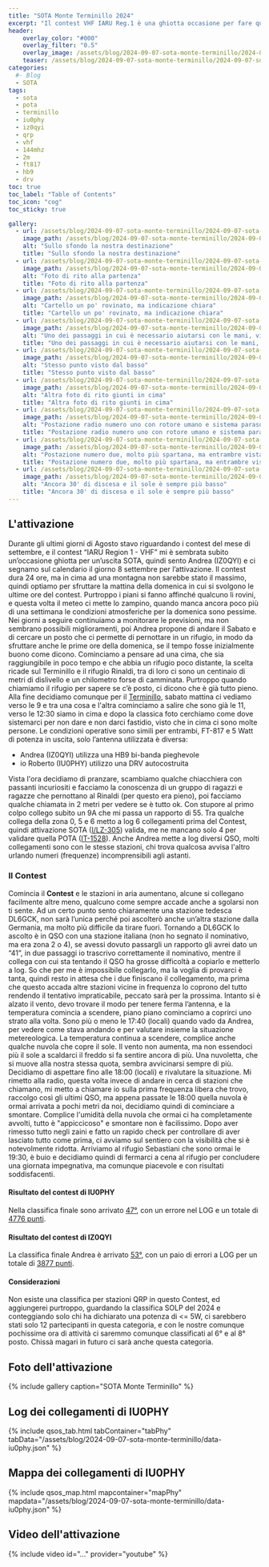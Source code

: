 ```yaml
---
title: "SOTA Monte Terminillo 2024"
excerpt: "Il contest VHF IARU Reg.1 è una ghiotta occasione per fare qualche QSO in VHF"
header: 
    overlay_color: "#000"
    overlay_filter: "0.5"
    overlay_image: /assets/blog/2024-09-07-sota-monte-terminillo/2024-09-07-sota-monte-terminillo-teaser.jpg
    teaser: /assets/blog/2024-09-07-sota-monte-terminillo/2024-09-07-sota-monte-terminillo-teaser.jpg
categories:
  #- Blog
  - SOTA
tags:
  - sota
  - pota
  - terminillo
  - iu0phy
  - iz0qyi
  - qrp
  - vhf
  - 144mhz
  - 2m
  - ft817
  - hb9
  - drv
toc: true
toc_label: "Table of Contents"
toc_icon: "cog"
toc_sticky: true

gallery:
  - url: /assets/blog/2024-09-07-sota-monte-terminillo/2024-09-07-sota-monte-terminillo-01.jpg
    image_path: /assets/blog/2024-09-07-sota-monte-terminillo/2024-09-07-sota-monte-terminillo-01-th.jpg
    alt: "Sullo sfondo la nostra destinazione"
    title: "Sullo sfondo la nostra destinazione"
  - url: /assets/blog/2024-09-07-sota-monte-terminillo/2024-09-07-sota-monte-terminillo-02.jpg
    image_path: /assets/blog/2024-09-07-sota-monte-terminillo/2024-09-07-sota-monte-terminillo-02-th.jpg
    alt: "Foto di rito alla partenza"
    title: "Foto di rito alla partenza"
  - url: /assets/blog/2024-09-07-sota-monte-terminillo/2024-09-07-sota-monte-terminillo-03.jpg
    image_path: /assets/blog/2024-09-07-sota-monte-terminillo/2024-09-07-sota-monte-terminillo-03-th.jpg
    alt: "Cartello un po' rovinato, ma indicazione chiara"
    title: "Cartello un po' rovinato, ma indicazione chiara"
  - url: /assets/blog/2024-09-07-sota-monte-terminillo/2024-09-07-sota-monte-terminillo-04.jpg
    image_path: /assets/blog/2024-09-07-sota-monte-terminillo/2024-09-07-sota-monte-terminillo-04-th.jpg
    alt: "Uno dei passaggi in cui è necessario aiutarsi con le mani, visto dall'alto"
    title: "Uno dei passaggi in cui è necessario aiutarsi con le mani, visto dall'alto"
  - url: /assets/blog/2024-09-07-sota-monte-terminillo/2024-09-07-sota-monte-terminillo-05.jpg
    image_path: /assets/blog/2024-09-07-sota-monte-terminillo/2024-09-07-sota-monte-terminillo-05-th.jpg
    alt: "Stesso punto visto dal basso"
    title: "Stesso punto visto dal basso"
  - url: /assets/blog/2024-09-07-sota-monte-terminillo/2024-09-07-sota-monte-terminillo-06.jpg
    image_path: /assets/blog/2024-09-07-sota-monte-terminillo/2024-09-07-sota-monte-terminillo-06-th.jpg
    alt: "Altra foto di rito giunti in cima"
    title: "Altra foto di rito giunti in cima"
  - url: /assets/blog/2024-09-07-sota-monte-terminillo/2024-09-07-sota-monte-terminillo-07.jpg
    image_path: /assets/blog/2024-09-07-sota-monte-terminillo/2024-09-07-sota-monte-terminillo-07-th.jpg
    alt: "Postazione radio numero uno con rotore umano e sistema parasole"
    title: "Postazione radio numero uno con rotore umano e sistema parasole"
  - url: /assets/blog/2024-09-07-sota-monte-terminillo/2024-09-07-sota-monte-terminillo-08.jpg
    image_path: /assets/blog/2024-09-07-sota-monte-terminillo/2024-09-07-sota-monte-terminillo-08-th.jpg
    alt: "Postazione numero due, molto più spartana, ma entrambre vista dirupo"
    title: "Postazione numero due, molto più spartana, ma entrambre vista dirupo"
  - url: /assets/blog/2024-09-07-sota-monte-terminillo/2024-09-07-sota-monte-terminillo-09.jpg
    image_path: /assets/blog/2024-09-07-sota-monte-terminillo/2024-09-07-sota-monte-terminillo-09-th.jpg
    alt: "Ancora 30' di discesa e il sole è sempre più basso"
    title: "Ancora 30' di discesa e il sole è sempre più basso"
---
```


## L'attivazione

Durante gli ultimi giorni di Agosto stavo riguardando i contest del mese di settembre, e il contest “IARU Region 1 - VHF” mi è sembrata subito un’occasione ghiotta per un’uscita SOTA, quindi sento Andrea (IZ0QYI) e ci segnamo sul calendario il giorno 8 settembre per l’attivazione. Il contest dura 24 ore, ma in cima ad una montagna non sarebbe stato il massimo, quindi optiamo per sfruttare la mattina della domenica in cui si svolgono le ultime ore del contest.
Purtroppo i piani si fanno affinché qualcuno li rovini, e questa volta il meteo ci mette lo zampino, quando manca ancora poco più di una settimana le condizioni atmosferiche per la domenica sono pessime. Nei giorni a seguire continuiamo a monitorare le previsioni, ma non sembrano possibili miglioramenti, poi Andrea propone di andare il Sabato e di cercare un posto che ci permette di pernottare in un rifugio, in modo da sfruttare anche le prime ore della domenica, se il tempo fosse inizialmente buono come dicono.
Cominciamo a pensare ad una cima, che sia raggiungibile in poco tempo e che abbia un rifugio poco distante, la scelta ricade sul Terminillo e il rifugio Rinaldi, tra di loro ci sono un centinaio di metri di dislivello e un chilometro forse di camminata. Purtroppo quando chiamiamo il rifugio per sapere se c’è posto, ci dicono che è già tutto pieno.
Alla fine decidiamo comunque per il [Terminillo](https://it.wikipedia.org/wiki/Monte_Terminillo), sabato mattina ci vediamo verso le 9 e tra una cosa e l'altra cominciamo a salire che sono già le 11, verso le 12:30 siamo in cima e dopo la classica foto cerchiamo come dove sistemarci per non dare e non darci fastidio, visto che in cima ci sono molte persone.
Le condizioni operative sono simili per entrambi, FT-817 e 5 Watt di potenza in uscita, solo l’antenna utilizzata è diversa:

- Andrea (IZ0QYI) utilizza una HB9 bi-banda pieghevole
- io Roberto (IU0PHY) utilizzo una DRV autocostruita

Vista l'ora decidiamo di pranzare, scambiamo qualche chiacchiera con passanti incuriositi e facciamo la conoscenza di un gruppo di ragazzi e ragazze che pernottano al Rinaldi (per questo era pieno), poi facciamo qualche chiamata in 2 metri per vedere se è tutto ok.
Con stupore al primo colpo collego subito un 9A che mi passa un rapporto di 55. Tra qualche collega della zona 0, 5 e 6 metto a log 6 collegamenti prima del Contest, quindi attivazione SOTA ([I/LZ-305](https://sotl.as/summits/I/LZ-305)) valida, me ne mancano solo 4 per validare quella POTA ([IT-1528](https://pota.app/#/park/IT-1528)).
Anche Andrea mette a log diversi QSO, molti collegamenti sono con le stesse stazioni, chi trova qualcosa avvisa l'altro urlando numeri (frequenze) incomprensibili agli astanti.

### Il Contest

Comincia il **Contest** e le stazioni in aria aumentano, alcune si collegano facilmente altre meno, qualcuno come sempre accade anche a sgolarsi non ti sente.
Ad un certo punto sento chiaramente una stazione tedesca DL6GCK, non sarà l’unica perché poi ascolterò anche un’altra stazione dalla Germania, ma molto più difficile da tirare fuori. Tornando a DL6GCK lo ascolto è in QSO con una stazione italiana (non ho segnato il nominativo, ma era zona 2 o 4), se avessi dovuto passargli un rapporto gli avrei dato un “41”, in due passaggi io trascrivo correttamente il nominativo, mentre il collega con cui sta tentando il QSO ha grosse difficoltà a copiarlo e metterlo a log. So che per me è impossibile collegarlo, ma la voglia di provarci è tanta, quindi resto in attesa che i due finiscano il collegamento, ma prima che questo accada altre stazioni vicine in frequenza lo coprono del tutto rendendo il tentativo impraticabile, peccato sarà per la prossima.
Intanto si è alzato il vento, devo trovare il modo per tenere ferma l’antenna, e la temperatura comincia a scendere, piano piano cominciamo a coprirci uno strato alla volta. Sono più o meno le 17:40 (locali) quando vado da Andrea, per vedere come stava andando e per valutare insieme la situazione metereologica. La temperatura continua a scendere, complice anche qualche nuvola che copre il sole. Il vento non aumenta, ma non essendoci più il sole a scaldarci il freddo si fa sentire ancora di più. Una nuvoletta, che si muove alla nostra stessa quota, sembra avvicinarsi sempre di più. Decidiamo di aspettare fino alle 18:00 (locali) e rivalutare la situazione.
Mi rimetto alla radio, questa volta invece di andare in cerca di stazioni che chiamano, mi metto a chiamare io sulla prima frequenza libera che trovo, raccolgo così gli ultimi QSO, ma appena passate le 18:00 quella nuvola è ormai arrivata a pochi metri da noi, decidiamo quindi di cominciare a smontare.
Complice l'umidità della nuvola che ormai ci ha completamente avvolti, tutto è "appiccicoso" e smontare non è facilissimo. Dopo aver rimesso tutto negli zaini e fatto un rapido check per controllare di aver lasciato tutto come prima, ci avviamo sul sentiero con la visibilità che si è notevolmente ridotta.
Arriviamo al rifugio Sebastiani che sono ormai le 19:30, è buio e decidiamo quindi di fermarci a cena al rifugio per concludere una giornata impegnativa, ma comunque piacevole e con risultati soddisfacenti.

#### Risultato del contest di IU0PHY

Nella classifica finale sono arrivato [47°](https://contest.ari.it/user_testa_classifiche.php?id=44&cat=LP#:~:text=47-,IU0PHY,-JN62LL), con un errore nel LOG e un totale di [4776 punti](https://contest.ari.it/report_errori.php?idc=44&cat=LP&call=IU0PHY).

#### Risultato del contest di IZ0QYI

La classifica finale Andrea è arrivato [53°](https://contest.ari.it/user_testa_classifiche.php?id=44&cat=LP#:~:text=53-,IZ0QYI,-JN62LL), con un paio di errori a LOG per un totale di [3877 punti](https://contest.ari.it/report_errori.php?idc=44&cat=LP&call=IZ0QYI).

#### Considerazioni

Non esiste una classifica per stazioni QRP in questo Contest, ed aggiungerei purtroppo, guardando la classifica SOLP del 2024 e conteggiando solo chi ha dichiarato una potenza di <= 5W, ci sarebbero stati solo 12 partecipanti in questa categoria, e con le nostre comunque pochissime ora di attività ci saremmo comunque classificati al 6° e al 8° posto. Chissà magari in futuro ci sarà anche questa categoria.

## Foto dell'attivazione

{% include gallery caption="SOTA Monte Terminillo" %}

## Log dei collegamenti di IU0PHY

{% include qsos_tab.html tabContainer="tabPhy" tabData="/assets/blog/2024-09-07-sota-monte-terminillo/data-iu0phy.json" %}

## Mappa dei collegamenti di IU0PHY

{% include qsos_map.html mapcontainer="mapPhy" mapdata="/assets/blog/2024-09-07-sota-monte-terminillo/data-iu0phy.json" %}

## Video dell'attivazione

{% include video id="..." provider="youtube" %}
